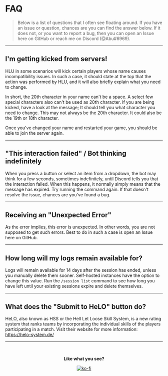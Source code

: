 # FAQ

> Below is a list of questions that I often see floating around. If you have an issue or question, chances are you can find the answer below. If it does not, or you want to report a bug, then you can open an Issue here on GitHub or reach me on Discord (@Abu#6969).

---

## I'm getting kicked from servers!
HLU in some scenarios will kick certain players whose name causes incompatibility issues. In such a case, it should state at the top that the action was performed by HLU, and it will also briefly explain what you need to change.

In short, the 20th character in your name can't be a space. A select few special characters also can't be used as 20th character. If you are being kicked, have a look at the message; It should tell you what character you need to change. This may not always be the 20th character. It could also be the 19th or 18th character.

Once you've changed your name and restarted your game, you should be able to join the server again.

---

## "This interaction failed" / Bot thinking indefinitely
When you press a button or select an item from a dropdown, the bot may think for a few seconds, sometimes indefinitely, until Discord tells you that the interaction failed. When this happens, it normally simply means that the message has expired. Try running the command again. If that doesn't resolve the issue, chances are you've found a bug.

---

## Receiving an "Unexpected Error"
As the error implies, this error is unexpected. In other words, you are not supposed to get such errors. Best to do in such a case is open an Issue here on GitHub.

---

## How long will my logs remain available for?
Logs will remain available for 14 days after the session has ended, unless you manually delete them sooner. Self-hosted instances have the option to change this value. Run the `/session list` command to see how long you have left until your existing sessions expire and delete themselves.

---

## What does the "Submit to HeLO" button do?
HeLO, also known as HSS or the Hell Let Loose Skill System, is a new rating system that ranks teams by incorporating the individual skills of the players participating in a match. Visit their website for more information: https://helo-system.de/

---

<br>

<div align=center>

**Like what you see?**

[![ko-fi](https://ko-fi.com/img/githubbutton_sm.svg)](https://ko-fi.com/abusify)

</div>
